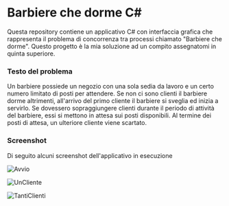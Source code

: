 # Barbiere che dorme C#

Questa repository contiene un applicativo C# con interfaccia grafica che rappresenta il problema di concorrenza tra processi chiamato "Barbiere che dorme". Questo progetto è la mia soluzione ad un compito assegnatomi in quinta superiore.

### Testo del problema

Un barbiere possiede un negozio con una sola sedia da lavoro e un certo numero limitato di posti per attendere. Se non ci sono clienti il barbiere dorme altrimenti, all'arrivo del primo cliente il barbiere si sveglia ed inizia a servirlo. Se dovessero sopraggiungere clienti durante il periodo di attività del barbiere, essi si mettono in attesa sui posti disponibili. Al termine dei posti di attesa, un ulteriore cliente viene scartato.

### Screenshot

Di seguito alcuni screenshot dell'applicativo in esecuzione

![Avvio](https://user-images.githubusercontent.com/39135429/81507637-0a93de00-92ff-11ea-8fda-9d95e92fc3bd.png)

![UnCliente](https://user-images.githubusercontent.com/39135429/81507639-0c5da180-92ff-11ea-8504-1b843e6f0bf0.png)

![TantiClienti](https://user-images.githubusercontent.com/39135429/81507641-0d8ece80-92ff-11ea-8274-20c1309d9d4a.png)

